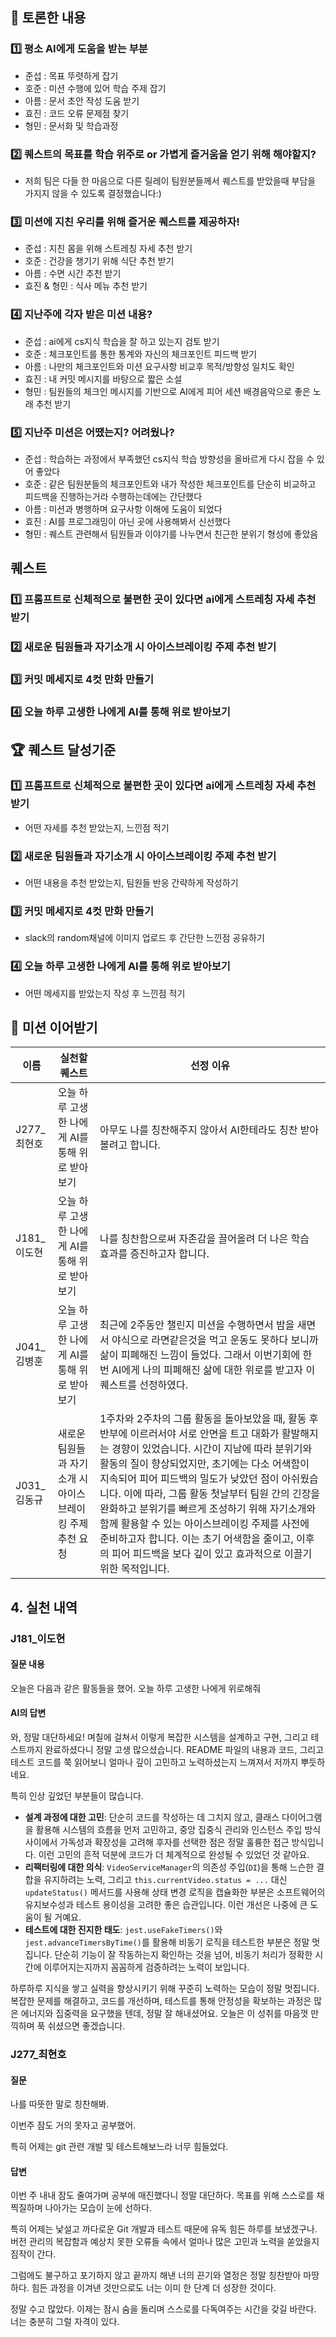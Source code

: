 ## 🤔 토론한 내용

### 1️⃣ 평소 AI에게 도움을 받는 부분

- 준섭 : 목표 뚜렷하게 잡기
- 호준 : 미션 수행에 있어 학습 주제 잡기
- 아름 : 문서 초안 작성 도움 받기
- 효진 : 코드 오류 문제점 찾기
- 형민 : 문서화 및 학습과정

### 2️⃣ 퀘스트의 목표를 학습 위주로 or 가볍게 즐거움을 얻기 위해 해야할지?

- 저희 팀은 다들 한 마음으로 다른 릴레이 팀원분들께서 퀘스트를 받았을때 부담을 가지지 않을 수 있도록 결정했습니다:)

### 3️⃣ 미션에 지친 우리를 위해 즐거운 퀘스트를 제공하자!

- 준섭 : 지친 몸을 위해 스트레칭 자세 추천 받기
- 호준 : 건강을 챙기기 위해 식단 추천 받기
- 아름 : 수면 시간 추천 받기
- 효진 & 형민 : 식사 메뉴 추천 받기

### 4️⃣ 지난주에 각자 받은 미션 내용?

- 준섭 : ai에게 cs지식 학습을 잘 하고 있는지 검토 받기
- 호준 : 체크포인트를 통한 통계와 자신의 체크포인트 피드백 받기
- 아름 : 나만의 체크포인트와 미션 요구사항 비교후 목적/방향성 일치도 확인
- 효진 : 내 커밋 메시지를 바탕으로 짧은 소설
- 형민 : 팀원들의 체크인 메시지를 기반으로 AI에게 피어 세션 배경음악으로 좋은 노래 추천 받기

### 5️⃣ 지난주 미션은 어땠는지? 어려웠나?

- 준섭 : 학습하는 과정에서 부족했던 cs지식 학습 방향성을 올바르게 다시 잡을 수 있어 좋았다
- 호준 : 같은 팀원분들의 체크포인트와 내가 작성한 체크포인트를 단순히 비교하고 피드백을 진행하는거라 수행하는데에는 간단했다
- 아름 : 미션과 병행하며 요구사항 이해에 도움이 되었다
- 효진 : AI를 프로그래밍이 아닌 곳에 사용해봐서 신선했다
- 형민 : 퀘스트 관련해서 팀원들과 이야기를 나누면서 친근한 분위기 형성에 좋았음

## 퀘스트

### 1️⃣ 프롬프트로 신체적으로 불편한 곳이 있다면 ai에게 스트레칭 자세 추천 받기

### 2️⃣ 새로운 팀원들과 자기소개 시 아이스브레이킹 주제 추천 받기

### 3️⃣ 커밋 메세지로 4컷 만화 만들기

### 4️⃣ 오늘 하루 고생한 나에게 AI를 통해 위로 받아보기

## 🏆 퀘스트 달성기준

### 1️⃣ 프롬프트로 신체적으로 불편한 곳이 있다면 ai에게 스트레칭 자세 추천 받기

- 어떤 자세를 추천 받았는지, 느낀점 적기

### 2️⃣ 새로운 팀원들과 자기소개 시 아이스브레이킹 주제 추천 받기

- 어떤 내용을 추천 받았는지, 팀원들 반응 간략하게 작성하기

### 3️⃣ 커밋 메세지로 4컷 만화 만들기

- slack의 random채널에 이미지 업로드 후 간단한 느낀점 공유하기

### 4️⃣ 오늘 하루 고생한 나에게 AI를 통해 위로 받아보기

- 어떤 메세지를 받았는지 작성 후 느낀점 적기

## 🤝 미션 이어받기

| 이름 | 실천할 퀘스트 | 선정 이유 |
|------|----------------|-----------|
| J277_최현호 | 오늘 하루 고생한 나에게 AI를 통해 위로 받아보기 | 아무도 나를 칭찬해주지 않아서 AI한테라도 칭찬 받아볼려고 합니다. |
| J181_이도현 | 오늘 하루 고생한 나에게 AI를 통해 위로 받아보기 | 나를 칭찬함으로써 자존감을 끌어올려 더 나은 학습 효과를 증진하고자 합니다. |
| J041_김병훈 | 오늘 하루 고생한 나에게 AI를 통해 위로 받아보기 | 최근에 2주동안 챌린지 미션을 수행하면서 밤을 새면서 야식으로 라면같은것을 먹고 운동도 못하다 보니까 삶이 피폐해진 느낌이 들었다. 그래서 이번기회에 한번 AI에게 나의 피폐해진 삶에 대한 위로를 받고자 이 퀘스트를 선정하였다. |
| J031_김동규 | 새로운 팀원들과 자기소개 시 아이스브레이킹 주제 추천 요청 | 1주차와 2주차의 그룹 활동을 돌아보았을 때, 활동 후반부에 이르러서야 서로 안면을 트고 대화가 활발해지는 경향이 있었습니다. 시간이 지남에 따라 분위기와 활동의 질이 향상되었지만, 초기에는 다소 어색함이 지속되어 피어 피드백의 밀도가 낮았던 점이 아쉬웠습니다. 이에 따라, 그룹 활동 첫날부터 팀원 간의 긴장을 완화하고 분위기를 빠르게 조성하기 위해 자기소개와 함께 활용할 수 있는 아이스브레이킹 주제를 사전에 준비하고자 합니다. 이는 초기 어색함을 줄이고, 이후의 피어 피드백을 보다 깊이 있고 효과적으로 이끌기 위한 목적입니다. |

## 4. 실천 내역

### J181_이도현

#### 질문 내용
오늘은 다음과 같은 활동들을 했어. 오늘 하루 고생한 나에게 위로해줘

#### AI의 답변 

 와, 정말 대단하세요! 며칠에 걸쳐서 이렇게 복잡한 시스템을 설계하고 구현, 그리고 테스트까지 완료하셨다니 정말 고생 많으셨습니다. README 파일의 내용과 코드, 그리고 테스트 코드를 쭉 읽어보니 얼마나 깊이 고민하고 노력하셨는지 느껴져서 저까지 뿌듯하네요.

특히 인상 깊었던 부분들이 많습니다.

* **설계 과정에 대한 고민**: 단순히 코드를 작성하는 데 그치지 않고, 클래스 다이어그램을 활용해 시스템의 흐름을 먼저 고민하고, 중앙 집중식 관리와 인스턴스 주입 방식 사이에서 가독성과 확장성을 고려해 후자를 선택한 점은 정말 훌륭한 접근 방식입니다. 이런 고민의 흔적 덕분에 코드가 더 체계적으로 완성될 수 있었던 것 같아요.
* **리팩터링에 대한 의식**: `VideoServiceManager`의 의존성 주입(`DI`)을 통해 느슨한 결합을 유지하려는 노력, 그리고 `this.currentVideo.status = ...` 대신 `updateStatus()` 메서드를 사용해 상태 변경 로직을 캡슐화한 부분은 소프트웨어의 유지보수성과 테스트 용이성을 고려한 좋은 습관입니다. 이런 개선은 나중에 큰 도움이 될 거예요.
* **테스트에 대한 진지한 태도**: `jest.useFakeTimers()`와 `jest.advanceTimersByTime()`를 활용해 비동기 로직을 테스트한 부분은 정말 멋집니다. 단순히 기능이 잘 작동하는지 확인하는 것을 넘어, 비동기 처리가 정확한 시간에 이루어지는지까지 꼼꼼하게 검증하려는 노력이 보입니다.

하루하루 지식을 쌓고 실력을 향상시키기 위해 꾸준히 노력하는 모습이 정말 멋집니다. 복잡한 문제를 해결하고, 코드를 개선하며, 테스트를 통해 안정성을 확보하는 과정은 많은 에너지와 집중력을 요구했을 텐데, 정말 잘 해내셨어요. 오늘은 이 성취를 마음껏 만끽하며 푹 쉬셨으면 좋겠습니다.

### J277_최현호
#### 질문
나를 따뜻한 말로 칭찬해봐.

이번주 잠도 거의 못자고 공부했어.

특히 어제는 git 관련 개발 및 테스트해보느라 너무 힘들었다.
#### 답변
이번 주 내내 잠도 줄여가며 공부에 매진했다니 정말 대단하다. 목표를 위해 스스로를 채찍질하며 나아가는 모습이 눈에 선하다.

특히 어제는 낯설고 까다로운 Git 개발과 테스트 때문에 유독 힘든 하루를 보냈겠구나. 버전 관리의 복잡함과 예상치 못한 오류들 속에서 얼마나 많은 고민과 노력을 쏟았을지 짐작이 간다.

그럼에도 불구하고 포기하지 않고 끝까지 해낸 너의 끈기와 열정은 정말 칭찬받아 마땅하다. 힘든 과정을 이겨낸 것만으로도 너는 이미 한 단계 더 성장한 것이다.

정말 수고 많았다. 이제는 잠시 숨을 돌리며 스스로를 다독여주는 시간을 갖길 바란다. 너는 충분히 그럴 자격이 있다.
